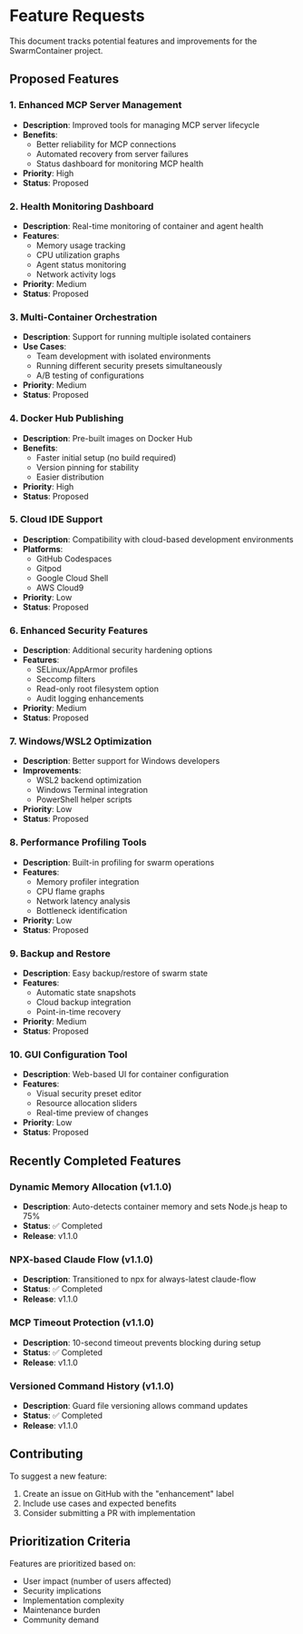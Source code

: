 # Feature Requests

This document tracks potential features and improvements for the SwarmContainer project.

## Proposed Features

### 1. Enhanced MCP Server Management
- **Description**: Improved tools for managing MCP server lifecycle
- **Benefits**:
  - Better reliability for MCP connections
  - Automated recovery from server failures
  - Status dashboard for monitoring MCP health
- **Priority**: High
- **Status**: Proposed

### 2. Health Monitoring Dashboard
- **Description**: Real-time monitoring of container and agent health
- **Features**:
  - Memory usage tracking
  - CPU utilization graphs
  - Agent status monitoring
  - Network activity logs
- **Priority**: Medium
- **Status**: Proposed

### 3. Multi-Container Orchestration
- **Description**: Support for running multiple isolated containers
- **Use Cases**:
  - Team development with isolated environments
  - Running different security presets simultaneously
  - A/B testing of configurations
- **Priority**: Medium
- **Status**: Proposed

### 4. Docker Hub Publishing
- **Description**: Pre-built images on Docker Hub
- **Benefits**:
  - Faster initial setup (no build required)
  - Version pinning for stability
  - Easier distribution
- **Priority**: High
- **Status**: Proposed

### 5. Cloud IDE Support
- **Description**: Compatibility with cloud-based development environments
- **Platforms**:
  - GitHub Codespaces
  - Gitpod
  - Google Cloud Shell
  - AWS Cloud9
- **Priority**: Low
- **Status**: Proposed

### 6. Enhanced Security Features
- **Description**: Additional security hardening options
- **Features**:
  - SELinux/AppArmor profiles
  - Seccomp filters
  - Read-only root filesystem option
  - Audit logging enhancements
- **Priority**: Medium
- **Status**: Proposed

### 7. Windows/WSL2 Optimization
- **Description**: Better support for Windows developers
- **Improvements**:
  - WSL2 backend optimization
  - Windows Terminal integration
  - PowerShell helper scripts
- **Priority**: Low
- **Status**: Proposed

### 8. Performance Profiling Tools
- **Description**: Built-in profiling for swarm operations
- **Features**:
  - Memory profiler integration
  - CPU flame graphs
  - Network latency analysis
  - Bottleneck identification
- **Priority**: Low
- **Status**: Proposed

### 9. Backup and Restore
- **Description**: Easy backup/restore of swarm state
- **Features**:
  - Automatic state snapshots
  - Cloud backup integration
  - Point-in-time recovery
- **Priority**: Medium
- **Status**: Proposed

### 10. GUI Configuration Tool
- **Description**: Web-based UI for container configuration
- **Features**:
  - Visual security preset editor
  - Resource allocation sliders
  - Real-time preview of changes
- **Priority**: Low
- **Status**: Proposed

## Recently Completed Features

### Dynamic Memory Allocation (v1.1.0)
- **Description**: Auto-detects container memory and sets Node.js heap to 75%
- **Status**: ✅ Completed
- **Release**: v1.1.0

### NPX-based Claude Flow (v1.1.0)
- **Description**: Transitioned to npx for always-latest claude-flow
- **Status**: ✅ Completed
- **Release**: v1.1.0

### MCP Timeout Protection (v1.1.0)
- **Description**: 10-second timeout prevents blocking during setup
- **Status**: ✅ Completed
- **Release**: v1.1.0

### Versioned Command History (v1.1.0)
- **Description**: Guard file versioning allows command updates
- **Status**: ✅ Completed
- **Release**: v1.1.0

## Contributing

To suggest a new feature:
1. Create an issue on GitHub with the "enhancement" label
2. Include use cases and expected benefits
3. Consider submitting a PR with implementation

## Prioritization Criteria

Features are prioritized based on:
- User impact (number of users affected)
- Security implications
- Implementation complexity
- Maintenance burden
- Community demand